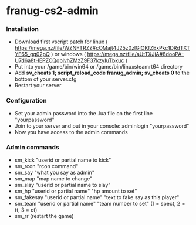 # franug-cs2-admin

### Installation

* Download first vscript patch for linux ( https://mega.nz/file/WZNFTRZZ#cOMajt4J25z0zlGlOKfZExPkc1DRdTXTYF65_gg02pQ ) or windows ( https://mega.nz/file/aUtTXJjA#8dooPA-U7d6a8tHEPZCQqplvhZMzZ9F37kzyIuTbkuc )
* Put into your /game/bin/win64 or /game/bin/linuxsteamrt64 directory
* Add **sv_cheats 1; script_reload_code franug_admin; sv_cheats 0** to the bottom of your server.cfg
* Restart your server

### Configuration

* Set your admin password into the .lua file on the first line "yourpassword"
* Join to your server and put in your console: adminlogin "yourpassword"
* Now you have access to the admin commands

### Admin commands

* sm_kick "userid or partial name to kick"
* sm_rcon "rcon command"
* sm_say "what you say as admin"
* sm_map "map name to change"
* sm_slay "userid or partial name to slay"
* sm_hp "userid or partial name" "hp amount to set"
* sm_fakesay "userid or partial name" "text to fake say as this player"
* sm_team "userid or partial name" "team number to set" (1 = spect, 2 = tt, 3 = ct)
* sm_rr (restart the game)
  
